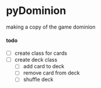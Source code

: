# pyDominion
making a copy of the game dominion

#### todo
* [ ] create class for cards
* [ ] create deck class
    * [ ] add card to deck
    * [ ] remove card from deck
    * [ ] shuffle deck
